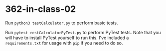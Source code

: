 # 362-in-class-02

Run `python3 testCalculator.py` to perform basic tests.

Run `pytest restCalculatorPyTest.py` to perform PyTest tests. Note that you will have to install PyTest yourself to run this. I've included a `requirements.txt` for usage with `pip` if you need to do so.